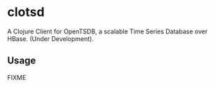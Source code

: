 # clotsd

A Clojure Client for OpenTSDB, a scalable Time Series Database over HBase. (Under Development).

## Usage

FIXME

